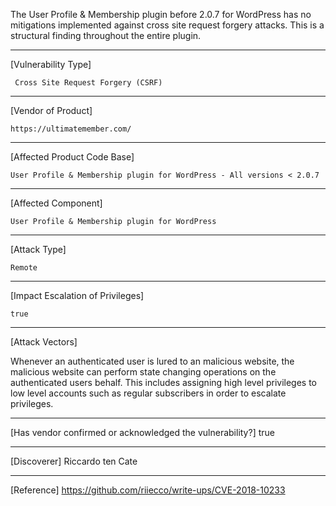 
 The User Profile & Membership plugin before 2.0.7 for WordPress has no
 mitigations implemented against cross site request forgery attacks.
 This is a structural finding throughout
 the entire plugin.
 
 ------------------------------------------
 
 [Vulnerability Type]
 
     Cross Site Request Forgery (CSRF)
 
 ------------------------------------------
 
 [Vendor of Product]
 
    https://ultimatemember.com/
 
 ------------------------------------------
 
 [Affected Product Code Base]
 
    User Profile & Membership plugin for WordPress - All versions < 2.0.7
 
 ------------------------------------------
 
 [Affected Component]
 
    User Profile & Membership plugin for WordPress
 
 ------------------------------------------
 
 [Attack Type]
 
    Remote
 
 ------------------------------------------
 
 [Impact Escalation of Privileges]
 
    true
 
 ------------------------------------------
 
 [Attack Vectors]
 
 Whenever an authenticated user is lured to an malicious website, the
 malicious website can perform state changing operations on the
 authenticated users behalf. This includes assigning high level
 privileges to low level accounts such as regular subscribers in order
 to escalate privileges.
 
 ------------------------------------------
 
 [Has vendor confirmed or acknowledged the vulnerability?]
 true
 
 ------------------------------------------
 
 [Discoverer]
 Riccardo ten Cate
 
 ------------------------------------------
 
 [Reference]
 https://github.com/riiecco/write-ups/CVE-2018-10233
